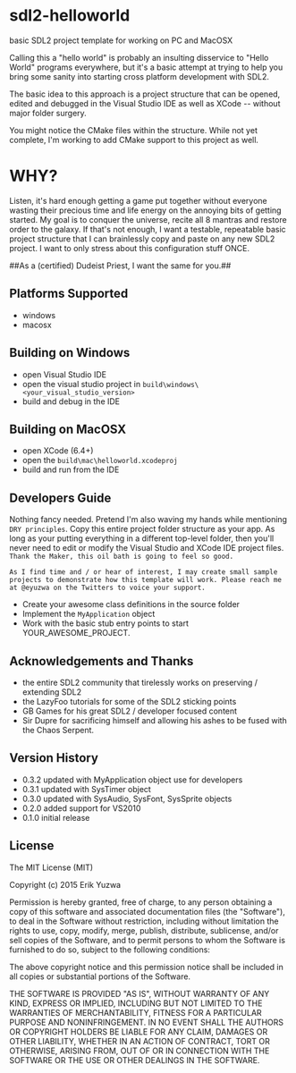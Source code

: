 # sdl2-helloworld
basic SDL2 project template for working on PC and MacOSX

Calling this a "hello world" is probably an insulting disservice to "Hello World" programs
everywhere, but it's a basic attempt at trying to help you bring some sanity into starting
cross platform development with SDL2.

The basic idea to this approach is a project structure that can be opened, edited and
debugged in the Visual Studio IDE as well as XCode -- without major folder surgery.

You might notice the CMake files within the structure. While not yet complete, I'm
working to add CMake support to this project as well.

# WHY?
Listen, it's hard enough getting a game put together without everyone wasting their precious
time and life energy on the annoying bits of getting started. My goal is to conquer the 
universe, recite all 8 mantras and restore order to the galaxy. If that's not enough, I 
want a testable, repeatable basic project structure that I can brainlessly copy and 
paste on any new SDL2 project. I want to only stress about this configuration stuff 
ONCE.

##As a (certified) Dudeist Priest, I want the same for you.##

## Platforms Supported
* windows
* macosx

## Building on Windows
* open Visual Studio IDE 
* open the visual studio project in `build\windows\<your_visual_studio_version>`
* build and debug in the IDE

## Building on MacOSX
* open XCode (6.4+)
* open the `build\mac\helloworld.xcodeproj`
* build and run from the IDE

## Developers Guide
Nothing fancy needed. Pretend I'm also waving my hands while mentioning `DRY principles`. Copy this entire
project folder structure as your app. As long as your putting everything in a different top-level folder,
then you'll never need to edit or modify the Visual Studio and XCode IDE project files. 
`Thank the Maker, this oil bath is going to feel so good.`

`As I find time and / or hear of interest, I may create small sample projects to demonstrate how this template
will work. Please reach me at @eyuzwa on the Twitters to voice your support.`

* Create your awesome class definitions in the source folder
* Implement the `MyApplication` object
* Work with the basic stub entry points to start YOUR_AWESOME_PROJECT.

## Acknowledgements and Thanks
* the entire SDL2 community that tirelessly works on preserving / extending SDL2
* the LazyFoo tutorials for some of the SDL2 sticking points
* GB Games for his great SDL2 / developer focused content
* Sir Dupre for sacrificing himself and allowing his ashes to be fused with the Chaos Serpent.

## Version History
* 0.3.2 updated with MyApplication object use for developers
* 0.3.1 updated with SysTimer object
* 0.3.0 updated with SysAudio, SysFont, SysSprite objects
* 0.2.0 added support for VS2010
* 0.1.0 initial release

## License

The MIT License (MIT)

Copyright (c) 2015 Erik Yuzwa

Permission is hereby granted, free of charge, to any person obtaining a copy
of this software and associated documentation files (the "Software"), to deal
in the Software without restriction, including without limitation the rights
to use, copy, modify, merge, publish, distribute, sublicense, and/or sell
copies of the Software, and to permit persons to whom the Software is
furnished to do so, subject to the following conditions:

The above copyright notice and this permission notice shall be included in all
copies or substantial portions of the Software.

THE SOFTWARE IS PROVIDED "AS IS", WITHOUT WARRANTY OF ANY KIND, EXPRESS OR
IMPLIED, INCLUDING BUT NOT LIMITED TO THE WARRANTIES OF MERCHANTABILITY,
FITNESS FOR A PARTICULAR PURPOSE AND NONINFRINGEMENT. IN NO EVENT SHALL THE
AUTHORS OR COPYRIGHT HOLDERS BE LIABLE FOR ANY CLAIM, DAMAGES OR OTHER
LIABILITY, WHETHER IN AN ACTION OF CONTRACT, TORT OR OTHERWISE, ARISING FROM,
OUT OF OR IN CONNECTION WITH THE SOFTWARE OR THE USE OR OTHER DEALINGS IN THE
SOFTWARE.






